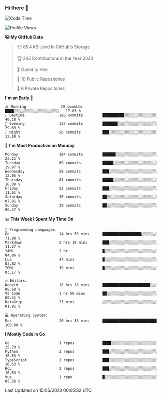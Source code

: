 ### Hi there 👋
<!--![visitors](https://visitor-badge.glitch.me/badge?page_id=d0zingcat)-->
<!--
**d0zingcat/d0zingcat** is a ✨ _special_ ✨ repository because its `README.md` (this file) appears on your GitHub profile.

Here are some ideas to get you started:

- 🔭 I’m currently working on ...
- 🌱 I’m currently learning ...
- 👯 I’m looking to collaborate on ...
- 🤔 I’m looking for help with ...
- 💬 Ask me about ...
- 📫 How to reach me: ...
- 😄 Pronouns: ...
- ⚡ Fun fact: ...
-->
<!--START_SECTION:waka-->
![Code Time](http://img.shields.io/badge/Code%20Time-2%2C606%20hrs%2051%20mins-blue)

![Profile Views](http://img.shields.io/badge/Profile%20Views-0-blue)

**🐱 My GitHub Data** 

> 📦 85.4 kB Used in GitHub's Storage 
 > 
> 🏆 243 Contributions in the Year 2023
 > 
> 💼 Opted to Hire
 > 
> 📜 10 Public Repositories 
 > 
> 🔑 6 Private Repositories 
 > 
**I'm an Early 🐤** 

```text
🌞 Morning                79 commits          ████░░░░░░░░░░░░░░░░░░░░░   17.63 % 
🌆 Daytime                180 commits         ██████████░░░░░░░░░░░░░░░   40.18 % 
🌃 Evening                133 commits         ███████░░░░░░░░░░░░░░░░░░   29.69 % 
🌙 Night                  56 commits          ███░░░░░░░░░░░░░░░░░░░░░░   12.50 % 
```
📅 **I'm Most Productive on Monday** 

```text
Monday                   104 commits         ██████░░░░░░░░░░░░░░░░░░░   23.21 % 
Tuesday                  89 commits          █████░░░░░░░░░░░░░░░░░░░░   19.87 % 
Wednesday                58 commits          ███░░░░░░░░░░░░░░░░░░░░░░   12.95 % 
Thursday                 81 commits          █████░░░░░░░░░░░░░░░░░░░░   18.08 % 
Friday                   52 commits          ███░░░░░░░░░░░░░░░░░░░░░░   11.61 % 
Saturday                 35 commits          ██░░░░░░░░░░░░░░░░░░░░░░░   07.81 % 
Sunday                   29 commits          ██░░░░░░░░░░░░░░░░░░░░░░░   06.47 % 
```


📊 **This Week I Spent My Time On** 

```text
💬 Programming Languages: 
Go                       14 hrs 50 mins      ██████████████████░░░░░░░   71.88 % 
Markdown                 2 hrs 19 mins       ███░░░░░░░░░░░░░░░░░░░░░░   11.27 % 
YAML                     1 hr                █░░░░░░░░░░░░░░░░░░░░░░░░   04.86 % 
Lua                      47 mins             █░░░░░░░░░░░░░░░░░░░░░░░░   03.82 % 
TOML                     39 mins             █░░░░░░░░░░░░░░░░░░░░░░░░   03.17 % 

🔥 Editors: 
Neovim                   18 hrs 18 mins      ██████████████████████░░░   88.68 % 
VS Code                  1 hr 56 mins        ██░░░░░░░░░░░░░░░░░░░░░░░   09.41 % 
DataGrip                 23 mins             ░░░░░░░░░░░░░░░░░░░░░░░░░   01.91 % 

💻 Operating System: 
Mac                      20 hrs 38 mins      █████████████████████████   100.00 % 
```

**I Mostly Code in Go** 

```text
Go                       3 repos             ████░░░░░░░░░░░░░░░░░░░░░   15.79 % 
Python                   2 repos             ███░░░░░░░░░░░░░░░░░░░░░░   10.53 % 
TypeScript               2 repos             ███░░░░░░░░░░░░░░░░░░░░░░   10.53 % 
HCL                      2 repos             ███░░░░░░░░░░░░░░░░░░░░░░   10.53 % 
Vue                      1 repo              █░░░░░░░░░░░░░░░░░░░░░░░░   05.26 % 
```




 Last Updated on 15/05/2023 00:05:32 UTC
<!--END_SECTION:waka-->

